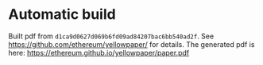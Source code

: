 # Automatic build
Built pdf from `d1ca9d0627d069b6fd09ad84207bac6bb540ad2f`. See https://github.com/ethereum/yellowpaper/ for details.
The generated pdf is here: https://ethereum.github.io/yellowpaper/paper.pdf

